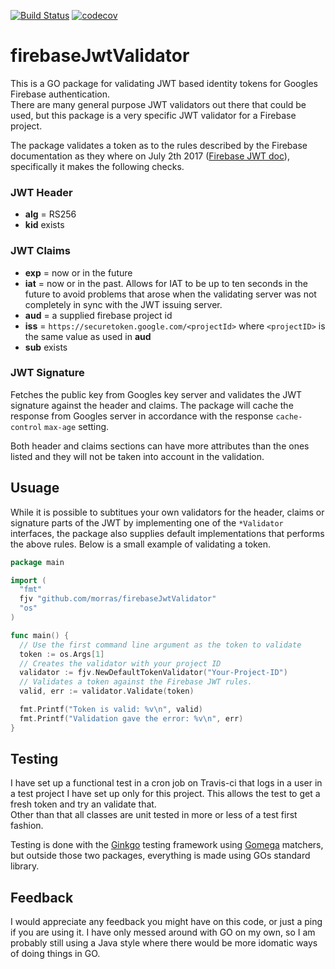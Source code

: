 [![Build Status](https://travis-ci.org/Morras/firebaseJwtValidator.svg?branch=master)](https://travis-ci.org/Morras/firebaseJwtValidator)
[![codecov](https://codecov.io/gh/Morras/firebaseJwtValidator/branch/master/graph/badge.svg)](https://codecov.io/gh/Morras/firebaseJwtValidator)

# firebaseJwtValidator

This is a GO package for validating JWT based identity tokens for Googles Firebase authentication.  
There are many general purpose JWT validators out there that could be used, but this package is a very specific JWT validator for a Firebase project.  

The package validates a token as to the rules described by the Firebase documentation as they where on July 2th 2017 ([Firebase JWT doc](https://firebase.google.com/docs/auth/admin/verify-id-tokens#verify_id_tokens_using_a_third-party_jwt_library)), specifically it makes the following checks.

### JWT Header
* **alg** = RS256
* **kid** exists

### JWT Claims
* **exp** = now or in the future
* **iat** = now or in the past. Allows for IAT to be up to ten seconds in the future to avoid problems that arose when the validating server was not completely in sync with the JWT issuing server.
* **aud** = a supplied firebase project id
* **iss** = `https://securetoken.google.com/<projectId>` where `<projectID>` is the same value as used in **aud**
* **sub** exists

### JWT Signature
Fetches the public key from Googles key server and validates the JWT signature against the header and claims. 
The package will cache the response from Googles server in accordance with the response `cache-control` `max-age` setting.

Both header and claims sections can have more attributes than the ones listed and they will not be taken into account in the validation.

## Usuage

While it is possible to subtitues your own validators for the header, claims or signature parts of the JWT by implementing one of the `*Validator` interfaces,
the package also supplies default implementations that performs the above rules. Below is a small example of validating a token.

```go
package main

import (
  "fmt"
  fjv "github.com/morras/firebaseJwtValidator"
  "os"
)

func main() {
  // Use the first command line argument as the token to validate
  token := os.Args[1]
  // Creates the validator with your project ID
  validator := fjv.NewDefaultTokenValidator("Your-Project-ID")
  // Validates a token against the Firebase JWT rules.
  valid, err := validator.Validate(token)

  fmt.Printf("Token is valid: %v\n", valid)
  fmt.Printf("Validation gave the error: %v\n", err)
}
```

## Testing

I have set up a functional test in a cron job on Travis-ci that logs in a user in a test project I have set up only for this project. 
This allows the test to get a fresh token and try an validate that.  
Other than that all classes are unit tested in more or less of a test first fashion.

Testing is done with the [Ginkgo](https://onsi.github.io/ginkgo/) testing framework using [Gomega](https://onsi.github.io/gomega/) matchers, 
but outside those two packages, everything is made using GOs standard library.

## Feedback

I would appreciate any feedback you might have on this code, or just a ping if you are using it. 
I have only messed around with GO on my own, so I am probably still using a Java style where there would be more idomatic ways of doing things in GO.
